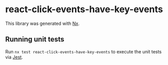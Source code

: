 # react-click-events-have-key-events

This library was generated with [Nx](https://nx.dev).

## Running unit tests

Run `nx test react-click-events-have-key-events` to execute the unit tests via [Jest](https://jestjs.io).
